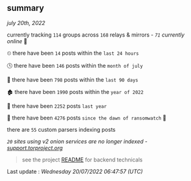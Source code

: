 
## summary
_july 20th, 2022_

currently tracking `114` groups across `168` relays & mirrors - _`71` currently online_ 📡

⏲ there have been `14` posts within the `last 24 hours`

🕓 there have been `146` posts within the `month of july`

📅 there have been `798` posts within the `last 90 days`

🏚 there have been `1990` posts within the `year of 2022`

🚀 there have been `2252` posts `last year`

🦕 there have been `4276` posts `since the dawn of ransomwatch` 🐣

there are `55` custom parsers indexing posts

_`20` sites using v2 onion services are no longer indexed - [support.torproject.org](https://support.torproject.org/onionservices/v2-deprecation/)_

> see the project [README](https://github.com/jmousqueton/ransomwatch#readme) for backend technicals



Last update : _Wednesday 20/07/2022 06:47:57 (UTC)_

